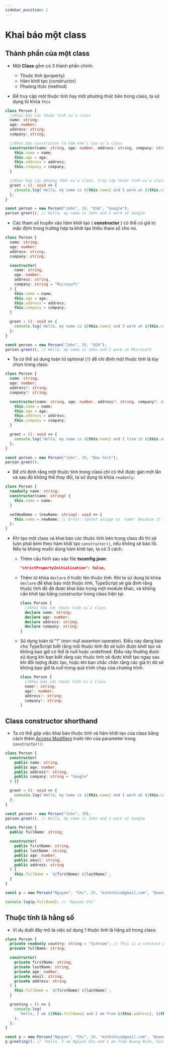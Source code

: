 ```yaml
---
sidebar_position: 2
---
```


# Khai báo một class

## Thành phần của một class

- Một **Class** gồm có 3 thành phần chính:

  - Thuộc tính (property)
  - Hàm khởi tạo (constructor)
  - Phương thức (method)

- Để truy cập một thuộc tính hay một phương thức bên trong class, ta sử dụng từ khóa `this`

```ts
class Person {
  //Khai báo các thuộc tính của class
  name: string;
  age: number;
  address: string;
  company: string;

  //Khai báo constructor là hàm khởi tạo của class
  constructor(name: string, age: number, address: string, company: string) {
    this.name = name;
    this.age = age;
    this.address = address;
    this.company = company;
  }

  //Khai báo các phương thức của class, truy cập thuộc tính của class bằng từ khóa this
  greet = (): void => {
    console.log(`Hello, my name is ${this.name} and I work at ${this.company}`);
  };
}

const person = new Person("John", 30, "USA", "Google");
person.greet(); // Hello, my name is John and I work at Google
```

- Các tham số truyền vào hàm khởi tạo ( **constructor** ) có thể có giá trị mặc định trong trường hợp ta khởi tạo thiếu tham số cho nó.

```ts
class Person {
  name: string;
  age: number;
  address: string;
  company: string;

  constructor(
    name: string,
    age: number,
    address: string,
    company: string = "Microsoft"
  ) {
    this.name = name;
    this.age = age;
    this.address = address;
    this.company = company;
  }

  greet = (): void => {
    console.log(`Hello, my name is ${this.name} and I work at ${this.company}`);
  };
}

const person = new Person("John", 30, "USA");
person.greet(); // Hello, my name is John and I work at Microsoft
```

- Ta có thể sử dụng toán tử optional (`?`) để chỉ định một thuộc tính là tùy chọn trong class:

```ts
class Person {
  name: string;
  age: number;
  address?: string;
  company?: string;

  constructor(name: string, age: number, address?: string, company?: string) {
    this.name = name;
    this.age = age;
    this.address = address;
    this.company = company;
  }

  greet = (): void => {
    console.log(`Hello, my name is ${this.name} and I live in ${this.address}`);
  };
}

const person = new Person("John", 30, "New York");
person.greet();
```

- Để chỉ định rằng một thuộc tính trong class chỉ có thể được gán một lần và sau đó không thể thay đổi, ta sử dụng từ khóa `readonly`:

```ts
class Person {
  readonly name: string;
  constructor(name: string) {
    this.name = name;
  }

  setNewName = (newName: string): void => {
    this.name = newName; // Error: Cannot assign to 'name' because it is a read-only property.
  };
}
```

- Khi tạo một class và khai báo các thuộc tính bên trong class đó thì sẽ luôn phải kèm theo hàm khởi tạo `constructor()`, nếu không sẽ báo lỗi. Nếu ta không muốn dùng hàm khởi tạo, ta có 3 cách:

  - Thêm cấu hình sau vào file **tsconfig.json**:

    ```json
    "strictPropertyInitialization": false,
    ```

  - Thêm từ khóa `declare` ở trước tên thuộc tính. Khi ta sử dụng từ khóa `declare` để khai báo một thuộc tính, TypeScript sẽ giả định rằng thuộc tính đó đã được khai báo trong một module khác, và không cần khởi tạo bằng constructor trong class hiện tại.

    ```ts
    class Person {
      //Khai báo các thuộc tính của class
      declare name: string;
      declare age: number;
      declare address: string;
      declare company: string;
    }
    ```

  - Sử dụng toán tử "!" (non-null assertion operator). Điều này đang báo cho TypeScript biết rằng mỗi thuộc tính đó sẽ luôn được khởi tạo và không bao giờ có thể là null hoặc undefined. Điều này thường được sử dụng khi bạn biết rằng các thuộc tính sẽ được khởi tạo ngay sau khi đối tượng được tạo, hoặc khi bạn chắc chắn rằng các giá trị đó sẽ không bao giờ là null trong quá trình chạy của chương trình.

    ```ts
    class Person {
      //Khai báo các thuộc tính của class
      name!: string;
      age!: number;
      address!: string;
      company!: string;
    }
    ```

## Class constructor shorthand

- Ta có thể gộp việc khai báo thuộc tính và hàm khởi tạo của class bằng cách thêm [Access Modifiers](./access-modifiers) trước tên của parameter trong `constructor()`:

```ts
class Person {
  constructor(
    public name: string,
    public age: number,
    public address?: string,
    public company: string = "Google"
  ) {}

  greet = (): void => {
    console.log(`Hello, my name is ${this.name} and I work at ${this.company}`);
  };
}

const person = new Person("John", 30);
person.greet(); // Hello, my name is John and I work at Google
```

```ts
class Person {
  public fullName: string;

  constructor(
    public firstName: string,
    public lastName: string,
    public age: number,
    public email: string,
    public address: string
  ) {
    this.fullName = `${firstName} ${lastName}`;
  }
}

const p = new Person("Nguyen", "Chi", 20, "minhchico@gmail.com", "QuangNinh");

console.log(p.fullName); // "Nguyen Chi"
```

## Thuộc tính là hằng số

- Ví dụ dưới đây mô tả việc sử dụng 1 thuộc tính là hằng số trong class:

```ts
class Person {
  private readonly country: string = "Vietnam"; // This is a constant property
  private fullName: string;

  constructor(
    private firstName: string,
    private lastName: string,
    private age: number,
    private email: string,
    private address: string
  ) {
    this.fullName = `${firstName} ${lastName}`;
  }

  greeting = () => {
    console.log(
      `Hello, I am ${this.fullName} and I am from ${this.address}, ${this.country}`
    );
  };
}

const p = new Person("Nguyen", "Chi", 20, "minhchico@gmail.com", "Quang Ninh");
p.greeting(); // "Hello, I am Nguyen Chi and I am from Quang Ninh, Vietnam"
```
